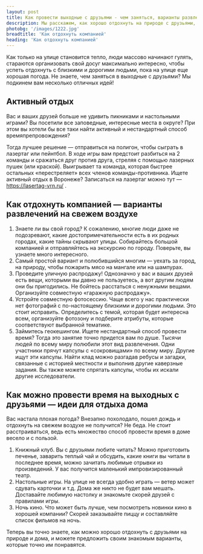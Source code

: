 ```yaml
---
layout: post 
title: Как провести выходные с друзьями - чем заняться, варианты развлечений для компании| GR
description: Мы расскажем, как хорошо отдохнуть на природе с друзьями, какие бывают варианты развлечений для большой компании | GR
photobg: '/images/1222.jpg'
breadtitle: 'Как отдохнуть компанией'
heading: 'Как отдохнуть компанией'
--- 
```


Как только на улице становится тепло, люди массово начинают гулять, стараются организовать свой досуг максимально интересно, чтобы успеть отдохнуть с близкими и дорогими людьми, пока на улице еще хорошая погода. Не знаете, чем заняться в выходные с друзьями? Мы подкинем вам несколько отличных идей!

## Активный отдых

Вас и ваших друзей больше не удивить пикниками и настольными играми? Вы посетили все заповедные, интересные места в округе? При этом вы хотели бы все таки найти активный и нестандартный способ времяпрепровождения?

Тогда лучшее решение — отправиться на полигон, чтобы сыграть в лазертаг или пейнтбол. В ходе игры вам предстоит разбиться на 2 команды и сражаться друг против друга, стреляя с помощью лазерных пушек (или краской). Выигрывает та команда, которая быстрее остальных «перестреляет» всех членов команды-противника. Ищете активный отдых в Воронеже? Записаться на лазертаг можно тут — https://lasertag-vrn.ru/ .

## Как отдохнуть компанией — варианты развлечений на свежем воздухе

1. Знаете ли вы свой город? К сожалению, многие люди даже не подозревают, какие достопримечательности есть в их родных городах, какие тайны скрывают улицы. Собирайтесь большой компанией и отправляйтесь на экскурсию по городу. Поверьте, вы узнаете много интересного.
2. Самый простой вариант и полюбившийся многим — уехать за город, на природу, чтобы пожарить мясо на мангале или на шампурах.
3. Проведите уличную распродажу! Однозначно у вас и ваших друзей есть вещи, которыми вы давно не пользуетесь, а вот другим людям они бы пригодились. Не бойтесь расстаться с ненужными вещами. Организуйте совместную «гаражную распродажу».
4. Устройте совместную фотосессию. Чаще всего у нас практически нет фотографий с по-настоящему близкими и дорогими людьми. Это стоит исправить. Определитесь с темой, которая будет интересна всем, организуйте фотозону и подберите атрибуты, которые соответствуют выбранной тематике.
5. Займитесь геокешингом. Ищете нестандартный способ провести время? Тогда это занятие точно придется вам по душе. Тысячи людей по всему миру полюбили этот вид развлечения. Одни участники прячут капсулы с «сокровищами» по всему миру. Другие ищут эти капсулы. Найти клад можно разгадав ребусы и загадки, связанные с историей местности и выполнив другие каверзные задания. Вы также можете спрятать капсулы, чтобы их искали другие исследователи.

## Как можно провести время на выходных с друзьями — идеи для отдыха дома

Вас настала плохая погода? Внезапно похолодало, пошел дождь и отдохнуть на свежем воздухе не получится? Не беда. Не стоит расстраиваться, ведь есть множество способ провести время в доме весело и с пользой.

1. Книжный клуб. Вы с друзьями любите читать? Можно приготовить печенье, заварить теплый чай и обсудить, какие книги вы читали в последнее время, можно зачитать любимые отрывки из произведений. У вас получится маленький импровизированный театр.
2. Настольные игры. На улице не всегда удобно играть — ветер может сдувать карточки и т.д. Дома же никто не будет вам мешать. Доставайте любимую настолку и знакомьте скорей друзей с правилами игры.
3. Ночь кино. Что может быть лучше, чем посмотреть новинки кино в хорошей компании? Скорей заказывайте пиццу и составляйте список фильмов на ночь.

Теперь вы точно знаете, как можно хорошо отдохнуть с друзьями на природе и дома, и можете предложить своим знакомым варианты, которые точно им понравятся.

